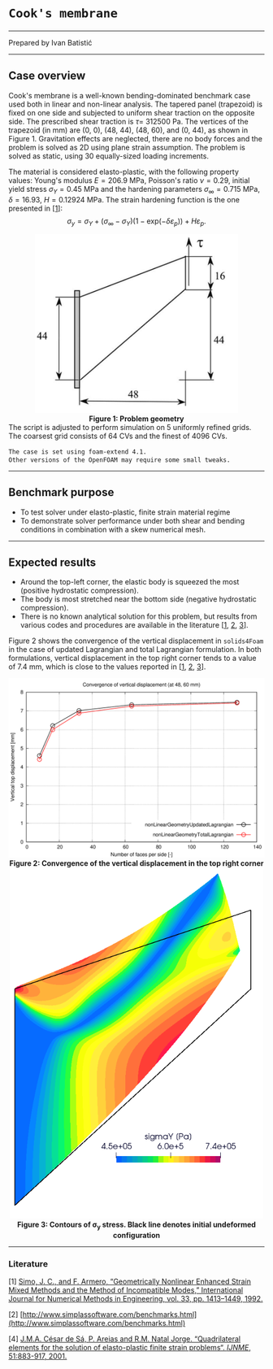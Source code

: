 # `Cook's membrane`

---

Prepared by Ivan Batistić

---

## Case overview

Cook's membrane is a well-known bending-dominated benchmark case used both in linear and non-linear analysis. The tapered panel (trapezoid) is fixed on one side and subjected to uniform shear traction on the opposite side. The prescribed shear traction is $\tau =$ 312500 Pa. The vertices of the trapezoid (in mm) are (0, 0), (48, 44), (48, 60),  and (0, 44), as shown in Figure 1. Gravitation effects are neglected, there are no body forces and the problem is solved as 2D using plane strain assumption. The problem is solved as static, using 30 equally-sized loading increments. 

The material is considered elasto-plastic, with the following property values: Young's modulus $E = 206.9$ MPa, Poisson's ratio $\nu=0.29$, initial yield stress $\sigma_Y = 0.45$ MPa and the hardening parameters $\sigma_{\infty} = 0.715$ MPa, $\delta = 16.93$, $H = 0.12924$ MPa. The strain hardening function is the one presented in [[1]]((https://onlinelibrary.wiley.com/doi/10.1002/nme.1620330705)):
$$
\sigma_y = \sigma_Y + (\sigma_{\infty} - \sigma_Y)(1-\text{exp}(-\delta\varepsilon_p)) + H\varepsilon_p.
$$


<div style="text-align: center;">
  <img src="./images/membrane_geometry.PNG" alt="Image" width="400">
    <figcaption>
     <strong>Figure 1: Problem geometry</strong>
    </figcaption>
</div>
The script is adjusted to perform simulation on 5 uniformly refined grids.
The coarsest grid consists of 64 CVs and the finest of 4096 CVs.

```warning
The case is set using foam-extend 4.1. 
Other versions of the OpenFOAM may require some small tweaks.
```

---

## Benchmark purpose

* To test solver under elasto-plastic, finite strain material regime
* To demonstrate solver performance under both shear and bending conditions in combination with a skew numerical mesh.

---

## Expected results

* Around the top-left corner, the elastic body is squeezed the most (positive hydrostatic compression).
* The body is most stretched near the bottom side (negative hydrostatic compression).
* There is no known analytical solution for this problem, but results from various codes and procedures are available in the literature [[1](https://onlinelibrary.wiley.com/doi/10.1002/nme.1620330705), [2](http://www.simplassoftware.com/benchmarks.html), [3](https://repositorio-aberto.up.pt/handle/10216/438)].

Figure 2 shows the convergence of the vertical displacement in `solids4Foam` in the case of updated Lagrangian and total Lagrangian formulation. In both formulations, vertical displacement in the top right corner tends to a value of 7.4 mm, which is close to the values reported in [[1](https://onlinelibrary.wiley.com/doi/10.1002/nme.1620330705), [2](http://www.simplassoftware.com/benchmarks.html), [3](https://repositorio-aberto.up.pt/handle/10216/438)].

<div style="text-align: center;">
  <img src="./images/verticalDisplacement.png" alt="Image" width="800">
    <figcaption>
     <strong>Figure 2: Convergence of the vertical displacement in the top right corner 	</strong>
    </figcaption>
</div>

<div style="text-align: center;">
  <img src="./images/sigmay.png" alt="Image" width="500">
    <figcaption>
        <strong>Figure 3: Contours of &#963<sub>y</sub> stress. Black line denotes initial undeformed configuration </strong>
    </figcaption>
</div>

---

### Literature 

[1] [Simo, J. C., and F. Armero, “Geometrically Nonlinear Enhanced Strain Mixed Methods and the Method of Incompatible Modes,” International Journal for Numerical Methods in Engineering, vol. 33, pp. 1413–1449, 1992.](https://onlinelibrary.wiley.com/doi/10.1002/nme.1620330705)

[2] [http://www.simplassoftware.com/benchmarks.html](http://www.simplassoftware.com/benchmarks.html)

[4] [J.M.A. César de Sá, P. Areias and R.M. Natal Jorge. “Quadrilateral elements for the solution of elasto-plastic finite strain problems“. *IJNME*, 51:883-917, 2001.](https://repositorio-aberto.up.pt/handle/10216/438)

